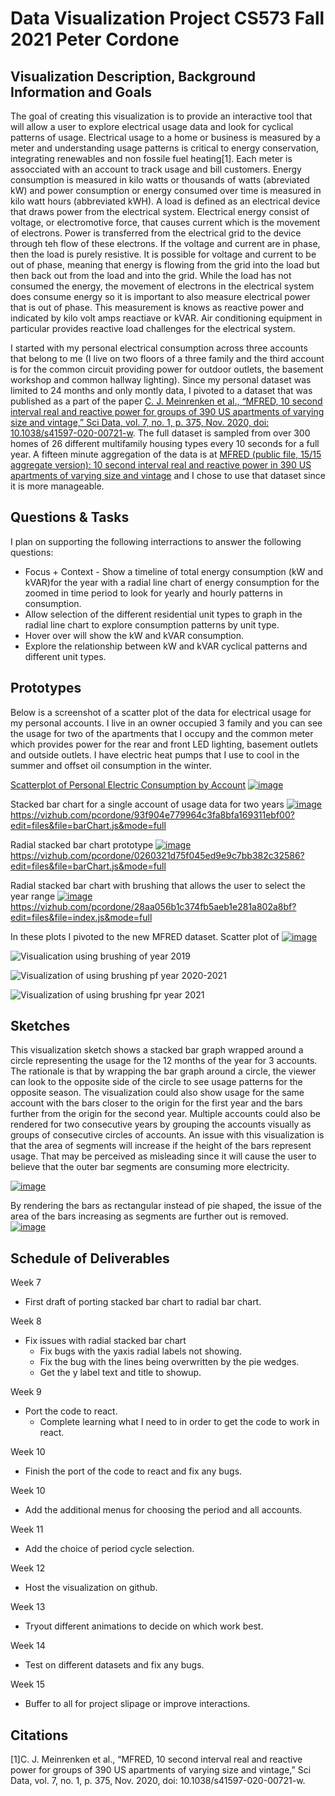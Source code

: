 # Data Visualization Project CS573 Fall 2021 Peter Cordone

## Visualization Description, Background Information and Goals

The goal of creating this visualization is to provide an interactive tool that will allow a user to explore electrical usage data and look for cyclical patterns of usage.  Electrical usage to a home or business is measured by a meter and understanding usage patterns is critical to energy conservation, integrating renewables and non fossile fuel heating[1].  Each meter is assocciated with an account to track usage and bill customers.  Energy consumption is measured in kilo watts or thousands of watts (abreviated kW) and power consumption or energy consumed over time is measured in kilo watt hours (abbreviated kWH).  A load is defined as an electrical device that draws power from the electrical system.  Electrical energy consist of voltage, or electromotive force, that causes current which is the movement of electrons.  Power is transferred from the electrical grid to the device through teh flow of these electrons.  If the voltage and current are in phase, then the load is purely resistive.  It is possible for voltage and current to be out of phase, meaning that energy is flowing from the grid into the load but then back out from the load and into the grid.  While the load has not consumed the energy, the movement of electrons in the electrical system does consume energy so it is important to also measure electrical power that is out of phase.  This measurement is knows as reactive power and indicated by kilo volt amps reactiave or kVAR.  Air conditioning equipment in particular provides reactive load challenges for the electrical system.

I started with my personal electrical consumption across three accounts that belong to me (I live on two floors of a three family and the third account is for the common circuit providing power for outdoor outlets, the basement workshop and common hallway lighting).  Since my personal dataset was limited to 24 months and only montly data, I pivoted to a dataset that was published as a part of the paper [C. J. Meinrenken et al., “MFRED, 10 second interval real and reactive power for groups of 390 US apartments of varying size and vintage,” Sci Data, vol. 7, no. 1, p. 375, Nov. 2020, doi: 10.1038/s41597-020-00721-w](https://www.nature.com/articles/s41597-020-00721-w).  The full dataset is sampled from over 300 homes of 26 different multifamily housing types every 10 seconds for a full year.  A fifteen minute aggregation of the data is at [MFRED (public file, 15/15 aggregate version): 10 second interval real and reactive power in 390 US apartments of varying size and vintage](https://dataverse.harvard.edu/dataset.xhtml?persistentId=doi:10.7910/DVN/X9MIDJ) and I chose to use that dataset since it is more manageable.

## Questions & Tasks

I plan on supporting the following interractions to answer the following questions:
* Focus + Context - Show a timeline of total energy consumption (kW and kVAR)for the year with a radial line chart of energy consumption for the zoomed in time period to look for yearly and hourly patterns in consumption.
* Allow selection of the different residential unit types to graph in the radial line chart to explore consumption patterns by unit type.
* Hover over will show the kW and kVAR consumption.
* Explore the relationship between kW and kVAR cyclical patterns and different unit types.

## Prototypes

Below is a screenshot of a scatter plot of the data for electrical usage for my personal accounts.  I live in an owner occupied 3 family and you can see the usage for two of the apartments that I occupy and the common meter which provides power for the rear and front LED lighting, basement outlets and outside outlets.  I have electric heat pumps that I use to cool in the summer and offset oil consumption in the winter.

[Scatterplot of Personal Electric Consumption by Account](https://vizhub.com/pcordone/88ab7f8fa4404167af3b1866e3fcd70f?mode=full)
[![image](
https://user-images.githubusercontent.com/447806/133937864-d8a5d491-8e60-4cfc-a4cc-e4a9f931c23c.png)](
https://user-images.githubusercontent.com/447806/133937864-d8a5d491-8e60-4cfc-a4cc-e4a9f931c23c.png)



Stacked bar chart for a single account of usage data for two years
[![image](
https://user-images.githubusercontent.com/447806/136951147-99747773-92ad-4fac-9385-8670a5154d0a.png)](
https://user-images.githubusercontent.com/447806/136951147-99747773-92ad-4fac-9385-8670a5154d0a.png)
https://vizhub.com/pcordone/93f904e779964c3fa8bfa169311ebf00?edit=files&file=barChart.js&mode=full

Radial stacked bar chart prototype
[![image](
https://user-images.githubusercontent.com/447806/137047437-fcdf74d5-ab3c-4c9d-80e2-86a9fb930eb7.png)](
https://user-images.githubusercontent.com/447806/137047437-fcdf74d5-ab3c-4c9d-80e2-86a9fb930eb7.png)
https://vizhub.com/pcordone/0260321d75f045ed9e9c7bb382c32586?edit=files&file=barChart.js&mode=full

Radial stacked bar chart with brushing that allows the user to select the year range
[![image](
https://user-images.githubusercontent.com/447806/138621014-8f3e3043-b0a7-40d1-815a-91cd3c029a21.png)](
https://user-images.githubusercontent.com/447806/138621014-8f3e3043-b0a7-40d1-815a-91cd3c029a21.png)
https://vizhub.com/pcordone/28aa056b1c374fb5aeb1e281a802a8bf?edit=files&file=index.js&mode=full

In these plots I pivoted to the new MFRED dataset.
Scatter plot of 
[![image](
https://user-images.githubusercontent.com/447806/137047437-fcdf74d5-ab3c-4c9d-80e2-86a9fb930eb7.png)](
https://user-images.githubusercontent.com/447806/137047437-fcdf74d5-ab3c-4c9d-80e2-86a9fb930eb7.png)

![Visualication using brushing of year 2019](https://user-images.githubusercontent.com/447806/139498642-09499915-6d4e-49e1-8525-d25d9cf3794c.png)

![Visualization of using brushing pf year 2020-2021](https://user-images.githubusercontent.com/447806/139498649-1537bfb0-0557-4f05-bc27-06ad39c02116.png)

![Visualization of using brushing fpr year 2021](https://user-images.githubusercontent.com/447806/139498663-d519bf4c-0e98-4e00-a3f3-40af3e5503f9.png)

## Sketches

This visualization sketch shows a stacked bar graph wrapped around a circle representing the usage for the 12 months of the year for 3 accounts.  The rationale is that by wrapping the bar graph around a circle, the viewer can look to the opposite side of the circle to see usage patterns for the opposite season.  The visualization could also show usage for the same account with the bars closer to the origin for the first year and the bars further from the origin for the second year.  Multiple accounts could also be rendered for two consecutive years by grouping the accounts visually as groups of consecutive circles of accounts.  An issue with this visualization is that the area of segments will increase if the height of the bars represent usage.  That may be perceived as misleading since it will cause the user to believe that the outer bar segments are consuming more electricity.

[![image](https://user-images.githubusercontent.com/447806/133938224-1bc1bfc5-3cd1-439e-a079-243d89931b48.png)](https://user-images.githubusercontent.com/447806/133938224-1bc1bfc5-3cd1-439e-a079-243d89931b48.png)

By rendering the bars as rectangular instead of pie shaped, the issue of the area of the bars increasing as segments are further out is removed.
[![image](
https://user-images.githubusercontent.com/447806/133938231-ae7a1b6b-bd14-46a2-b126-a578d11f0b41.png)](
https://user-images.githubusercontent.com/447806/133938231-ae7a1b6b-bd14-46a2-b126-a578d11f0b41.png)

## Schedule of Deliverables
Week 7
* First draft of porting stacked bar chart to radial bar chart.<br>

Week 8
* Fix issues with radial stacked bar chart
  * Fix bugs with the yaxis radial labels not showing.
  * Fix the bug with the lines being overwritten by the pie wedges.
  * Get the y label text and title to showup.<br>

Week 9
* Port the code to react.
  * Complete learning what I need to in order to get the code to work in react.<br>

Week 10
* Finish the port of the code to react and fix any bugs.<br>

Week 10
* Add the additional menus for choosing the period and all accounts.<br>

Week 11
* Add the choice of period cycle selection.<br>

Week 12
* Host the visualization on github.<br>

Week 13
* Tryout different animations to decide on which work best.<br>

Week 14
* Test on different datasets and fix any bugs.<br>

Week 15
* Buffer to all for project slipage or improve interactions.

## Citations
[1]C. J. Meinrenken et al., “MFRED, 10 second interval real and reactive power for groups of 390 US apartments of varying size and vintage,” Sci Data, vol. 7, no. 1, p. 375, Nov. 2020, doi: 10.1038/s41597-020-00721-w.

